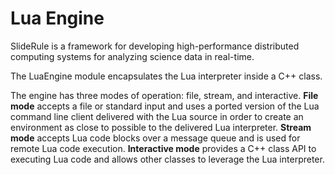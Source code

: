 Lua Engine
==================

SlideRule is a framework for developing high-performance distributed computing systems for analyzing science data in real-time.

The LuaEngine module encapsulates the Lua interpreter inside a C++ class.

The engine has three modes of operation: file, stream, and interactive.
**File mode** accepts a file or standard input and uses a ported version of the Lua command line client delivered with the Lua source in order to create an environment as close to possible to the delivered Lua interpreter.
**Stream mode** accepts Lua code blocks over a message queue and is used for remote Lua code execution.
**Interactive mode** provides a C++ class API to executing Lua code and allows other classes to leverage the Lua interpreter.
